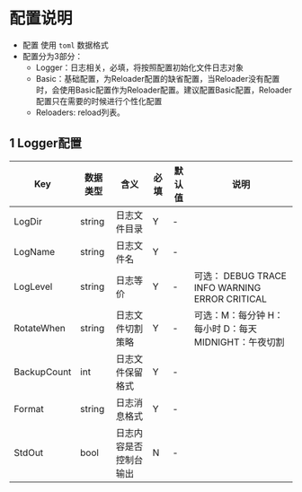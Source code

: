 # 配置说明

- 配置 使用 `toml` 数据格式
- 配置分为3部分：
    - Logger：日志相关，必填，将按照配置初始化文件日志对象
    - Basic：基础配置，为Reloader配置的缺省配置，当Reloader没有配置时，会使用Basic配置作为Reloader配置。建议配置Basic配置，Reloader配置只在需要的时候进行个性化配置
    - Reloaders: reload列表。


## 1 Logger配置
| Key | 数据类型 | 含义  | 必填 | 默认值 | 说明 | 
| - | - | - | - | - | - |
| LogDir | string | 日志文件目录 | Y | - | |
| LogName | string | 日志文件名 | Y | - | |
| LogLevel | string | 日志等价 | Y | - |  可选： DEBUG TRACE INFO WARNING ERROR CRITICAL|
| RotateWhen | string | 日志文件切割策略 | Y | - | 可选：M：每分钟 H：每小时 D：每天 MIDNIGHT：午夜切割 |
| BackupCount | int | 日志文件保留格式 | Y | - | |
| Format | string | 日志消息格式 | Y | - | |
| StdOut | bool | 日志内容是否控制台输出 | N | - | |